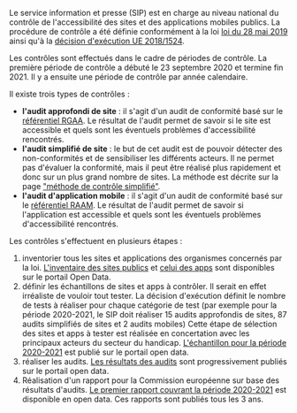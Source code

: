 Le service information et presse (SIP) est en charge au niveau national du contrôle de l'accessibilité des sites et des applications mobiles publics. La procédure de contrôle a été définie conformément à la loi [loi du 28 mai 2019](http://legilux.public.lu/eli/etat/leg/loi/2019/05/28/a373/jo) ainsi qu'à la [décision d'exécution UE 2018/1524](https://eur-lex.europa.eu/legal-content/FR/TXT/?uri=CELEX%3A32018D1524). 

Les contrôles sont effectués dans le cadre de périodes de contrôle. La première période de contrôle a débuté le 23 septembre 2020 et termine fin 2021. Il y a ensuite une période de contrôle par année calendaire.

Il existe trois types de contrôles : 

- **l'audit approfondi de site** : il s'agit d'un audit de conformité basé sur le [référentiel RGAA](../rgaa4.1.2/index.html). Le résultat de l'audit permet de savoir si le site est accessible et quels sont les éventuels problèmes d'accessibilité rencontrés.
- **l'audit simplifié de site** : le but de cet audit est de pouvoir détecter  des non-conformités et de sensibiliser les différents acteurs. Il ne permet pas d'évaluer la conformité, mais il peut être réalisé plus rapidement et donc sur un plus grand nombre de sites. La méthode est décrite sur la page ["méthode de contrôle simplifié"](./controle-simplifie.html).
- **l'audit d'application mobile** : il s'agit d'un audit de conformité basé sur le [référentiel RAAM](../raam1/index.html). Le résultat de l'audit permet de savoir si l'application est accessible et quels sont les éventuels problèmes d'accessibilité rencontrés.

Les contrôles s'effectuent en plusieurs étapes :

1. inventorier tous les sites et applications des organismes concernés par la loi. [L'inventaire des sites publics](https://data.public.lu/fr/datasets/inventaire-des-sites-publics/) et [celui des apps](https://data.public.lu/fr/datasets/inventaire-des-applications-mobiles-publiques/) sont disponibles sur le portail Open Data.
2. définir les échantillons de sites et apps à contrôler. Il serait en effet irréaliste de vouloir tout tester. La décision d'exécution définit le nombre de tests à réaliser pour chaque catégorie de test (par exemple pour la période 2020-2021, le SIP doit réaliser 15 audits approfondis de sites, 87 audits simplifiés de sites et 2 audits mobiles) Cette étape de sélection des sites et apps à tester est réalisée en concertation avec les principaux acteurs du secteur du handicap. [L'échantillon pour la période 2020-2021](https://data.public.lu/fr/datasets/echantillon-pour-le-controle-de-laccessibilite-numerique-2020-2021/) est publié sur le portail open data.
3. réaliser les audits. [Les résultats des audits](https://data.public.lu/fr/datasets/audits-complets-de-laccessibilite-numerique/) sont progressivement publiés sur le portail open data.
4. Réalisation d'un rapport pour la Commission européenne sur base des résultats d'audits. [Le premier rapport couvrant la période 2020-2021](https://data.public.lu/fr/datasets/digital-accessibility-monitoring-report-2020-2021/) est disponible en open data. Ces rapports sont publiés tous les 3 ans.

